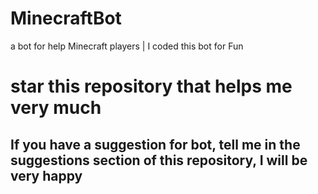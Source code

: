 # MinecraftBot

a bot for help Minecraft players  |  I coded this bot for Fun 

# **star** this repository that helps me very much

## If you have a suggestion for bot, tell me in the suggestions section of this repository, I will be very happy
